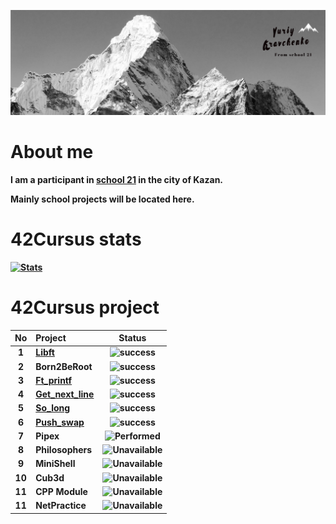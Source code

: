[![Header](https://github.com/Galfyn/Galfyn/blob/main/accest/header.jpeg)](https://github.com/Galfyn)

# About me
<b>I am a participant in [school 21](https://21-school.ru/)  in the city of Kazan.

<b>Mainly school projects will be located here.
# 42Cursus stats
[![Stats](https://badge42.herokuapp.com/api/stats/galfyn)](https://github.com/JaeSeoKim/badge42)

# 42Cursus project
| No  | Project                                    | Status | 
| :-: | :----------------------------------------- | :----: | 
| 1   | [Libft](../../../libft)                    | ![success](https://img.shields.io/badge/-Success%20115-green?style=plastic&logo=42&logoColor=090909)     |
| 2   | Born2BeRoot                                | ![success](https://img.shields.io/badge/-Success%20100-green?style=plastic&logo=42&logoColor=090909)     |
| 3   | [Ft_printf](../../../ft_printf)            | ![success](https://img.shields.io/badge/-Success%20100-green?style=plastic&logo=42&logoColor=090909)     |
| 4   | [Get_next_line](../../../GNL)              | ![success](https://img.shields.io/badge/-Success%20115-green?style=plastic&logo=42&logoColor=090909)     |
| 5   | [So_long](../../../so_long1)               | ![success](https://img.shields.io/badge/-Success%20120-green?style=plastic&logo=42&logoColor=090909)     |
| 6   | [Push_swap](../../../Push_swap)            | ![success](https://img.shields.io/badge/-Success%20100-green?style=plastic&logo=42&logoColor=090909)     |
| 7   | Pipex                                      | ![Performed](https://img.shields.io/badge/-Performed-9cf?style=plastic&logo=42&logoColor=090909)         |
| 8   | Philosophers                               | ![Unavailable](https://img.shields.io/badge/-Unavailable-red?style=plastic&logo=42&logoColor=090909)     |
| 9   | MiniShell                                  | ![Unavailable](https://img.shields.io/badge/-Unavailable-red?style=plastic&logo=42&logoColor=090909)     | 
| 10  | Cub3d                                      | ![Unavailable](https://img.shields.io/badge/-Unavailable-red?style=plastic&logo=42&logoColor=090909)     | 
| 11  | CPP Module                                 | ![Unavailable](https://img.shields.io/badge/-Unavailable-red?style=plastic&logo=42&logoColor=090909)     | 
| 11  | NetPractice                                | ![Unavailable](https://img.shields.io/badge/-Unavailable-red?style=plastic&logo=42&logoColor=090909)     | 
